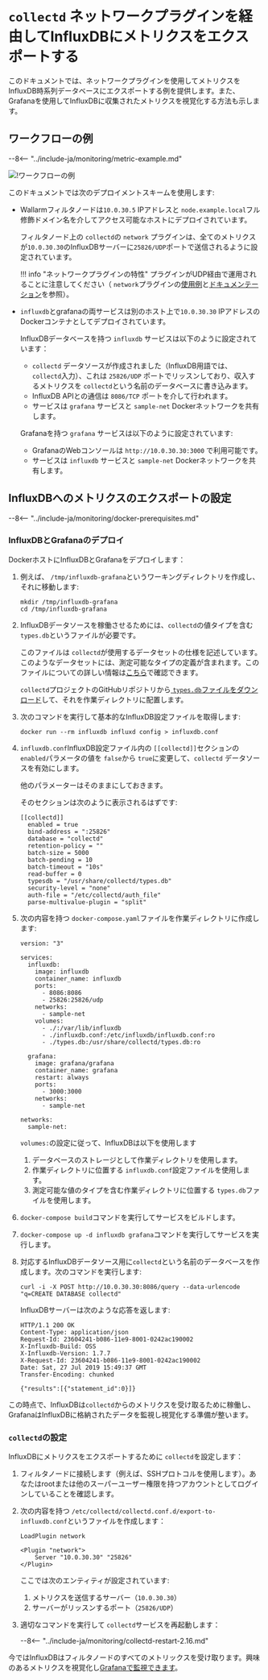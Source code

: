 [img-network-plugin-influxdb]:     ../../images/monitoring/network-plugin-influxdb.png

[doc-grafana]:                     working-with-grafana.md

[link-collectd-networking]:        https://collectd.org/wiki/index.php/Networking_introduction
[link-network-plugin]:             https://collectd.org/documentation/manpages/collectd.conf.5.shtml#plugin_network
[link-typesdb]:                    https://collectd.org/documentation/manpages/types.db.5.shtml
[link-typesdb-file]:               https://github.com/collectd/collectd/blob/master/src/types.db

#   `collectd` ネットワークプラグインを経由してInfluxDBにメトリクスをエクスポートする

このドキュメントでは、ネットワークプラグインを使用してメトリクスをInfluxDB時系列データベースにエクスポートする例を提供します。また、Grafanaを使用してInfluxDBに収集されたメトリクスを視覚化する方法も示します。

##  ワークフローの例

--8<-- "../include-ja/monitoring/metric-example.md"

![!ワークフローの例][img-network-plugin-influxdb]

このドキュメントでは次のデプロイメントスキームを使用します:
*   Wallarmフィルタノードは`10.0.30.5` IPアドレスと `node.example.local`フル修飾ドメイン名を介してアクセス可能なホストにデプロイされています。
    
    フィルタノード上の `collectd`の `network` プラグインは、全てのメトリクスが`10.0.30.30`のInfluxDBサーバーに`25826/UDP`ポートで送信されるように設定されています。
    
      
    !!! info "ネットワークプラグインの特性"
        プラグインがUDP経由で運用されることに注意してください（ `network`プラグインの[使用例][link-collectd-networking]と[ドキュメンテーション][link-network-plugin]を参照）。
    
    
*   `influxdb`とgrafanaの両サービスは別のホスト上で`10.0.30.30` IPアドレスのDockerコンテナとしてデプロイされています。

    InfluxDBデータベースを持つ `influxdb` サービスは以下のように設定されています：

      * `collectd` データソースが作成されました（InfluxDB用語では、 `collectd`入力）、これは `25826/UDP` ポートでリッスンしており、収入するメトリクスを `collectd`という名前のデータベースに書き込みます。
      * InfluxDB APIとの通信は `8086/TCP` ポートを介して行われます。
      * サービスは `grafana` サービスと `sample-net` Dockerネットワークを共有します。
    
    
    
    Grafanaを持つ `grafana` サービスは以下のように設定されています:
    
      * GrafanaのWebコンソールは `http://10.0.30.30:3000` で利用可能です。
      * サービスは `influxdb` サービスと `sample-net` Dockerネットワークを共有します。

##  InfluxDBへのメトリクスのエクスポートの設定

--8<-- "../include-ja/monitoring/docker-prerequisites.md"

### InfluxDBとGrafanaのデプロイ

DockerホストにInfluxDBとGrafanaをデプロイします：
1.  例えば、 `/tmp/influxdb-grafana`というワーキングディレクトリを作成し、それに移動します:

    ```
    mkdir /tmp/influxdb-grafana
    cd /tmp/influxdb-grafana
    ```
    
2.  InfluxDBデータソースを稼働させるためには、`collectd`の値タイプを含む`types.db`というファイルが必要です。
    
    このファイルは `collectd`が使用するデータセットの仕様を記述しています。このようなデータセットには、測定可能なタイプの定義が含まれます。このファイルについての詳しい情報は[こちら][link-typesdb]で確認できます。
    
    `collectd`プロジェクトのGitHubリポジトリから[ `types.db`ファイルをダウンロード][link-typesdb-file]して、それを作業ディレクトリに配置します。
    
3.  次のコマンドを実行して基本的なInfluxDB設定ファイルを取得します:

    ```
    docker run --rm influxdb influxd config > influxdb.conf
    ```
    
4.  `influxdb.conf`InfluxDB設定ファイル内の `[[collectd]]`セクションの `enabled`パラメータの値を `false`から `true`に変更して、`collectd` データソースを有効にします。

    他のパラメーターはそのままにしておきます。

    そのセクションは次のように表示されるはずです:

    ```
    [[collectd]]
      enabled = true
      bind-address = ":25826"
      database = "collectd"
      retention-policy = ""
      batch-size = 5000
      batch-pending = 10
      batch-timeout = "10s"
      read-buffer = 0
      typesdb = "/usr/share/collectd/types.db"
      security-level = "none"
      auth-file = "/etc/collectd/auth_file"
      parse-multivalue-plugin = "split" 
    ```
    
5.  次の内容を持つ `docker-compose.yaml`ファイルを作業ディレクトリに作成します:

    ```
    version: "3"
    
    services:
      influxdb:
        image: influxdb
        container_name: influxdb
        ports:
          - 8086:8086
          - 25826:25826/udp
        networks:
          - sample-net
        volumes:
          - ./:/var/lib/influxdb
          - ./influxdb.conf:/etc/influxdb/influxdb.conf:ro
          - ./types.db:/usr/share/collectd/types.db:ro
    
      grafana:
        image: grafana/grafana
        container_name: grafana
        restart: always
        ports:
          - 3000:3000
        networks:
          - sample-net
    
    networks:
      sample-net:
    ```

    `volumes:`の設定に従って、InfluxDBは以下を使用します
    1.  データベースのストレージとして作業ディレクトリを使用します。
    2.  作業ディレクトリに位置する `influxdb.conf`設定ファイルを使用します。
    3.  測定可能な値のタイプを含む作業ディレクトリに位置する `types.db`ファイルを使用します。
    
6.  `docker-compose build`コマンドを実行してサービスをビルドします。

7.  `docker-compose up -d influxdb grafana`コマンドを実行してサービスを実行します。

8.  対応するInfluxDBデータソース用に`collectd`という名前のデータベースを作成します。次のコマンドを実行します:

    ```
    curl -i -X POST http://10.0.30.30:8086/query --data-urlencode "q=CREATE DATABASE collectd"
    ```

    InfluxDBサーバーは次のような応答を返します:

    ```
    HTTP/1.1 200 OK
    Content-Type: application/json
    Request-Id: 23604241-b086-11e9-8001-0242ac190002
    X-Influxdb-Build: OSS
    X-Influxdb-Version: 1.7.7
    X-Request-Id: 23604241-b086-11e9-8001-0242ac190002
    Date: Sat, 27 Jul 2019 15:49:37 GMT
    Transfer-Encoding: chunked
    
    {"results":[{"statement_id":0}]}
    ```
    
この時点で、InfluxDBは`collectd`からのメトリクスを受け取るために稼働し、GrafanaはInfluxDBに格納されたデータを監視し視覚化する準備が整います。

### `collectd`の設定

InfluxDBにメトリクスをエクスポートするために `collectd`を設定します：
1. フィルタノードに接続します（例えば、SSHプロトコルを使用します）。あなたはrootまたは他のスーパーユーザー権限を持つアカウントとしてログインしていることを確認します。
2. 次の内容を持つ `/etc/collectd/collectd.conf.d/export-to-influxdb.conf`というファイルを作成します：

    ```
    LoadPlugin network
    
    <Plugin "network">
        Server "10.0.30.30" "25826"
    </Plugin>
    ```
    
    ここでは次のエンティティが設定されています:

    1.  メトリクスを送信するサーバー（`10.0.30.30`）
    2.  サーバーがリッスンするポート（`25826/UDP`）
    
3. 適切なコマンドを実行して `collectd`サービスを再起動します：

   --8<-- "../include-ja/monitoring/collectd-restart-2.16.md"

今ではInfluxDBはフィルタノードのすべてのメトリックスを受け取ります。興味のあるメトリクスを視覚化し[Grafanaで監視できます][doc-grafana]。